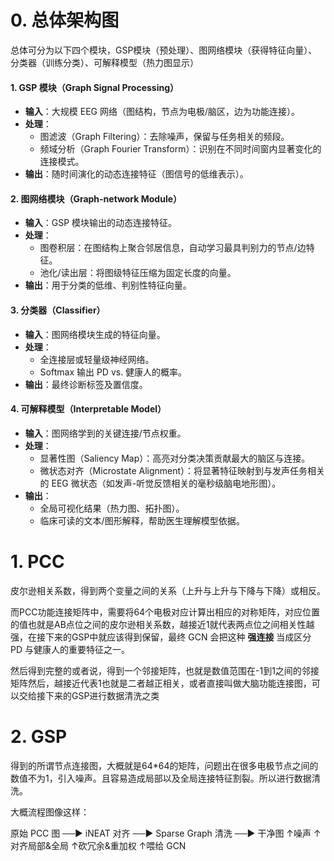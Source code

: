 # 0. 总体架构图

总体可分为以下四个模块，GSP模块（预处理）、图网络模块（获得特征向量）、分类器（训练分类）、可解释模型（热力图显示）

#### 1. GSP 模块（Graph Signal Processing）

- **输入**：大规模 EEG 网络（图结构，节点为电极/脑区，边为功能连接）。
- **处理**：
  - 图滤波（Graph Filtering）：去除噪声，保留与任务相关的频段。
  - 频域分析（Graph Fourier Transform）：识别在不同时间窗内显著变化的连接模式。
- **输出**：随时间演化的动态连接特征（图信号的低维表示）。

#### 2. 图网络模块（Graph-network Module）

- **输入**：GSP 模块输出的动态连接特征。
- **处理**：
  - 图卷积层：在图结构上聚合邻居信息，自动学习最具判别力的节点/边特征。
  - 池化/读出层：将图级特征压缩为固定长度的向量。
- **输出**：用于分类的低维、判别性特征向量。

#### 3. 分类器（Classifier）

- **输入**：图网络模块生成的特征向量。
- **处理**：
  - 全连接层或轻量级神经网络。
  - Softmax 输出 PD vs. 健康人的概率。
- **输出**：最终诊断标签及置信度。

#### 4. 可解释模型（Interpretable Model）

- **输入**：图网络学到的关键连接/节点权重。
- **处理**：
  - 显著性图（Saliency Map）：高亮对分类决策贡献最大的脑区与连接。
  - 微状态对齐（Microstate Alignment）：将显著特征映射到与发声任务相关的 EEG 微状态（如发声-听觉反馈相关的毫秒级脑电地形图）。
- **输出**：
  - 全局可视化结果（热力图、拓扑图）。
  - 临床可读的文本/图形解释，帮助医生理解模型依据。

# 1. PCC

皮尔逊相关系数，得到两个变量之间的关系（上升与上升与下降与下降）或相反。

而PCC功能连接矩阵中，需要将64个电极对应计算出相应的对称矩阵，对应位置的值也就是AB点位之间的皮尔逊相关系数，越接近1就代表两点位之间相关性越强，在接下来的GSP中就应该得到保留，最终 GCN 会把这种 **强连接** 当成区分 PD 与健康人的重要特征之一。

然后得到完整的或者说，得到一个邻接矩阵，也就是数值范围在-1到1之间的邻接矩阵然后，越接近代表1也就是二者越正相关，或者直接叫做大脑功能连接图，可以交给接下来的GSP进行数据清洗之类

# 2. GSP

得到的所谓节点连接图，大概就是64*64的矩阵，问题出在很多电极节点之间的数值不为1，引入噪声。且容易造成局部以及全局连接特征割裂。所以进行数据清洗。

大概流程图像这样：

原始 PCC 图  ──►  iNEAT 对齐  ──►  Sparse Graph 清洗  ──►  干净图
   ↑噪声          ↑对齐局部&全局      ↑砍冗余&重加权         ↑喂给 GCN
